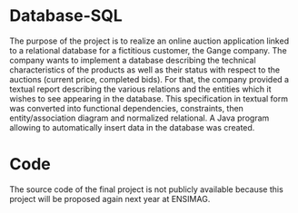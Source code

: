 # Database-SQL

The purpose of the project is to realize an online auction application linked to a relational database for a fictitious customer, the Gange company. The company wants to implement a database describing the technical characteristics of the products as well as their status with respect to the auctions (current price, completed bids).
For that, the company provided a textual report describing the various relations and the entities which it wishes to see appearing in the database.
This specification in textual form was converted into functional dependencies, constraints, then entity/association diagram and normalized relational.
A Java program allowing to automatically insert data in the database was created.

# Code
The source code of the final project is not publicly available because this project will be proposed again next year at ENSIMAG.

